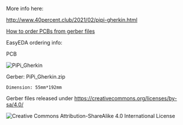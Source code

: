 More info here:

http://www.40percent.club/2021/02/pipi-gherkin.html

[How to order PCBs from gerber files](http://www.40percent.club/2017/03/ordering-pcb.html)

EasyEDA ordering info:

PCB

![PiPi_Gherkin]("PiPi_Gherkin.png")

Gerber: PiPi_Gherkin.zip
	
	Dimension: 55mm*192mm
	
	
Gerber files released under https://creativecommons.org/licenses/by-sa/4.0/

![Creative Commons Attribution-ShareAlike 4.0 International License](https://i.creativecommons.org/l/by-sa/4.0/88x31.png)